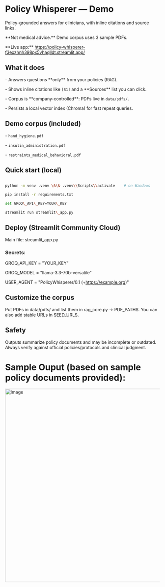 # Policy Whisperer — Demo



Policy-grounded answers for clinicians, with inline citations and source links.  

\*\*Not medical advice.\*\* Demo corpus uses 3 sample PDFs.



\*\*Live app:\*\* <https://policy-whisperer-f3exzhnh398px5vhaqlldt.streamlit.app/>



## What it does

\- Answers questions \*\*only\*\* from your policies (RAG).

\- Shows inline citations like `[S1]` and a \*\*Sources\*\* list you can click.

\- Corpus is \*\*company-controlled\*\*: PDFs live in `data/pdfs/`.

\- Persists a local vector index (Chroma) for fast repeat queries.



## Demo corpus (included)

\- `hand_hygiene.pdf`

\- `insulin_administration.pdf`

\- `restraints_medical_behavioral.pdf`



## Quick start (local)

```bash

python -m venv .venv \&\& .venv\\Scripts\\activate    # on Windows

pip install -r requirements.txt

set GROQ\_API\_KEY=YOUR\_KEY

streamlit run streamlit\_app.py
```


## Deploy (Streamlit Community Cloud)

Main file: streamlit_app.py

### Secrets:

GROQ_API_KEY = "YOUR_KEY"

GROQ_MODEL   = "llama-3.3-70b-versatile"

USER_AGENT   = "PolicyWhisperer/0.1 (+https://example.org)"



## Customize the corpus

Put PDFs in data/pdfs/ and list them in rag_core.py → PDF_PATHS.
You can also add stable URLs in SEED_URLS.



## Safety

Outputs summarize policy documents and may be incomplete or outdated.
Always verify against official policies/protocols and clinical judgment.


# Sample Ouput (based on sample policy documents provided):

<img width="1528" height="628" alt="Image" src="https://github.com/user-attachments/assets/eec717bc-f294-4127-be2c-d9ecc3a49060" />
